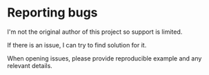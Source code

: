 # Reporting bugs

I'm not the original author of this project so support is limited.

If there is an issue, I can try to find solution for it.

When opening issues, please provide reproducible example and any relevant details.

